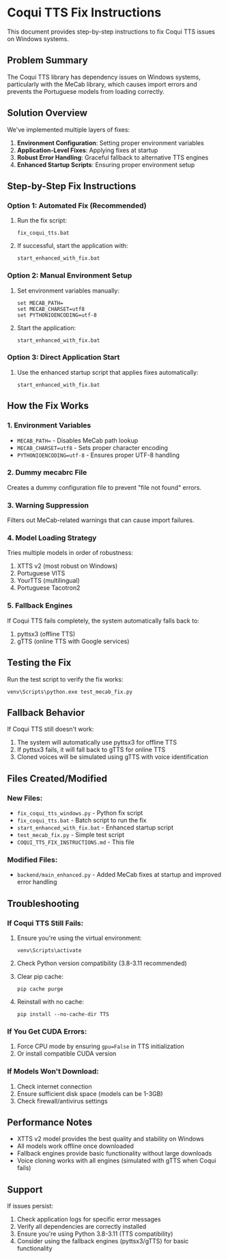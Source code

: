 # Coqui TTS Fix Instructions

This document provides step-by-step instructions to fix Coqui TTS issues on Windows systems.

## Problem Summary

The Coqui TTS library has dependency issues on Windows systems, particularly with the MeCab library, which causes import errors and prevents the Portuguese models from loading correctly.

## Solution Overview

We've implemented multiple layers of fixes:

1. **Environment Configuration**: Setting proper environment variables
2. **Application-Level Fixes**: Applying fixes at startup
3. **Robust Error Handling**: Graceful fallback to alternative TTS engines
4. **Enhanced Startup Scripts**: Ensuring proper environment setup

## Step-by-Step Fix Instructions

### Option 1: Automated Fix (Recommended)

1. Run the fix script:
   ```
   fix_coqui_tts.bat
   ```

2. If successful, start the application with:
   ```
   start_enhanced_with_fix.bat
   ```

### Option 2: Manual Environment Setup

1. Set environment variables manually:
   ```batch
   set MECAB_PATH=
   set MECAB_CHARSET=utf8
   set PYTHONIOENCODING=utf-8
   ```

2. Start the application:
   ```batch
   start_enhanced_with_fix.bat
   ```

### Option 3: Direct Application Start

1. Use the enhanced startup script that applies fixes automatically:
   ```
   start_enhanced_with_fix.bat
   ```

## How the Fix Works

### 1. Environment Variables
- `MECAB_PATH=` - Disables MeCab path lookup
- `MECAB_CHARSET=utf8` - Sets proper character encoding
- `PYTHONIOENCODING=utf-8` - Ensures proper UTF-8 handling

### 2. Dummy mecabrc File
Creates a dummy configuration file to prevent "file not found" errors.

### 3. Warning Suppression
Filters out MeCab-related warnings that can cause import failures.

### 4. Model Loading Strategy
Tries multiple models in order of robustness:
1. XTTS v2 (most robust on Windows)
2. Portuguese VITS
3. YourTTS (multilingual)
4. Portuguese Tacotron2

### 5. Fallback Engines
If Coqui TTS fails completely, the system automatically falls back to:
1. pyttsx3 (offline TTS)
2. gTTS (online TTS with Google services)

## Testing the Fix

Run the test script to verify the fix works:
```
venv\Scripts\python.exe test_mecab_fix.py
```

## Fallback Behavior

If Coqui TTS still doesn't work:
1. The system will automatically use pyttsx3 for offline TTS
2. If pyttsx3 fails, it will fall back to gTTS for online TTS
3. Cloned voices will be simulated using gTTS with voice identification

## Files Created/Modified

### New Files:
- `fix_coqui_tts_windows.py` - Python fix script
- `fix_coqui_tts.bat` - Batch script to run the fix
- `start_enhanced_with_fix.bat` - Enhanced startup script
- `test_mecab_fix.py` - Simple test script
- `COQUI_TTS_FIX_INSTRUCTIONS.md` - This file

### Modified Files:
- `backend/main_enhanced.py` - Added MeCab fixes at startup and improved error handling

## Troubleshooting

### If Coqui TTS Still Fails:
1. Ensure you're using the virtual environment:
   ```
   venv\Scripts\activate
   ```

2. Check Python version compatibility (3.8-3.11 recommended)

3. Clear pip cache:
   ```
   pip cache purge
   ```

4. Reinstall with no cache:
   ```
   pip install --no-cache-dir TTS
   ```

### If You Get CUDA Errors:
1. Force CPU mode by ensuring `gpu=False` in TTS initialization
2. Or install compatible CUDA version

### If Models Won't Download:
1. Check internet connection
2. Ensure sufficient disk space (models can be 1-3GB)
3. Check firewall/antivirus settings

## Performance Notes

- XTTS v2 model provides the best quality and stability on Windows
- All models work offline once downloaded
- Fallback engines provide basic functionality without large downloads
- Voice cloning works with all engines (simulated with gTTS when Coqui fails)

## Support

If issues persist:
1. Check application logs for specific error messages
2. Verify all dependencies are correctly installed
3. Ensure you're using Python 3.8-3.11 (TTS compatibility)
4. Consider using the fallback engines (pyttsx3/gTTS) for basic functionality